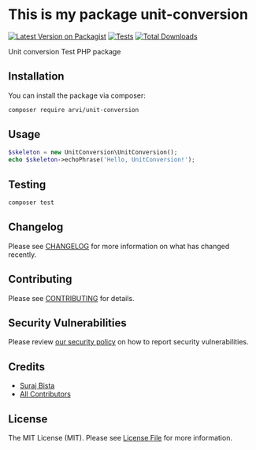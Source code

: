 
# This is my package unit-conversion

[![Latest Version on Packagist](https://img.shields.io/packagist/v/arvi/unit-conversion.svg?style=flat-square)](https://packagist.org/packages/arvi/unit-conversion)
[![Tests](https://github.com/Arvi63/unit-conversion-test-package/actions/workflows/run-tests.yml/badge.svg?branch=main)](https://github.com/Arvi63/unit-conversion-test-package/actions/workflows/run-tests.yml)
[![Total Downloads](https://img.shields.io/packagist/dt/arvi/unit-conversion.svg?style=flat-square)](https://packagist.org/packages/arvi/unit-conversion)

Unit conversion Test PHP package

## Installation

You can install the package via composer:

```bash
composer require arvi/unit-conversion
```

## Usage

```php
$skeleton = new UnitConversion\UnitConversion();
echo $skeleton->echoPhrase('Hello, UnitConversion!');
```

## Testing

```bash
composer test
```

## Changelog

Please see [CHANGELOG](CHANGELOG.md) for more information on what has changed recently.

## Contributing

Please see [CONTRIBUTING](https://github.com/spatie/.github/blob/main/CONTRIBUTING.md) for details.

## Security Vulnerabilities

Please review [our security policy](../../security/policy) on how to report security vulnerabilities.

## Credits

- [Suraj Bista](https://github.com/suraz63)
- [All Contributors](../../contributors)

## License

The MIT License (MIT). Please see [License File](LICENSE.md) for more information.
